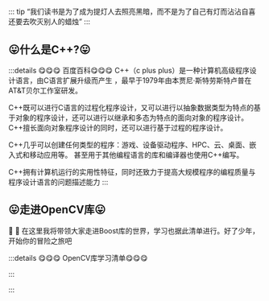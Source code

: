 # 


::: tip
“我们读书是为了成为提灯人去照亮黑暗，而不是为了自己有灯而沾沾自喜还要去吹灭别人的蜡烛”
::: 

## 😛什么是C++?😛

:::details 😋😋😋 百度百科😋😋😋
C++（c plus plus）是一种计算机高级程序设计语言，由C语言扩展升级而产生 ，最早于1979年由本贾尼·斯特劳斯特卢普在AT&T贝尔工作室研发。

C++既可以进行C语言的过程化程序设计，又可以进行以抽象数据类型为特点的基于对象的程序设计，还可以进行以继承和多态为特点的面向对象的程序设计。C++擅长面向对象程序设计的同时，还可以进行基于过程的程序设计。

C++几乎可以创建任何类型的程序：游戏、设备驱动程序、HPC、云、桌面、嵌入式和移动应用等。 甚至用于其他编程语言的库和编译器也使用C++编写。 

C++拥有计算机运行的实用性特征，同时还致力于提高大规模程序的编程质量与程序设计语言的问题描述能力
:::



## 😛走进OpenCV库😛
:tada: :100: 在这里我将带领大家走进Boost库的世界，学习也据此清单进行。好了少年，开始你的冒险之旅吧


:::details 😋😋😋 OpenCV库学习清单😋😋😋

:::



:::




